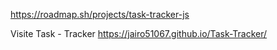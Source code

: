 https://roadmap.sh/projects/task-tracker-js 

Visite Task - Tracker https://jairo51067.github.io/Task-Tracker/ 
